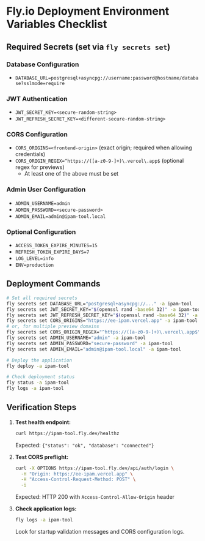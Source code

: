 # Fly.io Deployment Environment Variables Checklist

## Required Secrets (set via `fly secrets set`)

### Database Configuration
- `DATABASE_URL=postgresql+asyncpg://username:password@hostname/database?sslmode=require`

### JWT Authentication
- `JWT_SECRET_KEY=<secure-random-string>`
- `JWT_REFRESH_SECRET_KEY=<different-secure-random-string>`

### CORS Configuration
- `CORS_ORIGINS=<frontend-origin>` (exact origin; required when allowing credentials)
- `CORS_ORIGIN_REGEX=^https://([a-z0-9-]+)\.vercel\.app$` (optional regex for previews)
  - At least one of the above must be set

### Admin User Configuration
- `ADMIN_USERNAME=admin`
- `ADMIN_PASSWORD=<secure-password>`
- `ADMIN_EMAIL=admin@ipam-tool.local`

### Optional Configuration
- `ACCESS_TOKEN_EXPIRE_MINUTES=15`
- `REFRESH_TOKEN_EXPIRE_DAYS=7`
- `LOG_LEVEL=info`
- `ENV=production`

## Deployment Commands

```bash
# Set all required secrets
fly secrets set DATABASE_URL="postgresql+asyncpg://..." -a ipam-tool
fly secrets set JWT_SECRET_KEY="$(openssl rand -base64 32)" -a ipam-tool
fly secrets set JWT_REFRESH_SECRET_KEY="$(openssl rand -base64 32)" -a ipam-tool
fly secrets set CORS_ORIGINS="https://ee-ipam.vercel.app" -a ipam-tool
# or, for multiple preview domains
fly secrets set CORS_ORIGIN_REGEX="^https://([a-z0-9-]+)\.vercel\.app$" -a ipam-tool
fly secrets set ADMIN_USERNAME="admin" -a ipam-tool
fly secrets set ADMIN_PASSWORD="secure-password" -a ipam-tool
fly secrets set ADMIN_EMAIL="admin@ipam-tool.local" -a ipam-tool

# Deploy the application
fly deploy -a ipam-tool

# Check deployment status
fly status -a ipam-tool
fly logs -a ipam-tool
```

## Verification Steps

1. **Test health endpoint:**
   ```bash
   curl https://ipam-tool.fly.dev/healthz
   ```
   Expected: `{"status": "ok", "database": "connected"}`

2. **Test CORS preflight:**
   ```bash
   curl -X OPTIONS https://ipam-tool.fly.dev/api/auth/login \
     -H "Origin: https://ee-ipam.vercel.app" \
     -H "Access-Control-Request-Method: POST" \
     -i
   ```
   Expected: HTTP 200 with `Access-Control-Allow-Origin` header

3. **Check application logs:**
   ```bash
   fly logs -a ipam-tool
   ```
   Look for startup validation messages and CORS configuration logs.
